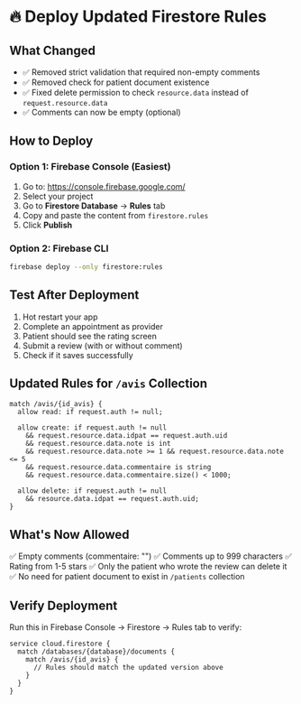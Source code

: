 # 🔥 Deploy Updated Firestore Rules

## What Changed
- ✅ Removed strict validation that required non-empty comments
- ✅ Removed check for patient document existence
- ✅ Fixed delete permission to check `resource.data` instead of `request.resource.data`
- ✅ Comments can now be empty (optional)

## How to Deploy

### Option 1: Firebase Console (Easiest)
1. Go to: https://console.firebase.google.com/
2. Select your project
3. Go to **Firestore Database** → **Rules** tab
4. Copy and paste the content from `firestore.rules`
5. Click **Publish**

### Option 2: Firebase CLI
```bash
firebase deploy --only firestore:rules
```

## Test After Deployment
1. Hot restart your app
2. Complete an appointment as provider
3. Patient should see the rating screen
4. Submit a review (with or without comment)
5. Check if it saves successfully

## Updated Rules for `/avis` Collection
```
match /avis/{id_avis} {
  allow read: if request.auth != null;

  allow create: if request.auth != null
    && request.resource.data.idpat == request.auth.uid
    && request.resource.data.note is int
    && request.resource.data.note >= 1 && request.resource.data.note <= 5
    && request.resource.data.commentaire is string
    && request.resource.data.commentaire.size() < 1000;

  allow delete: if request.auth != null
    && resource.data.idpat == request.auth.uid;
}
```

## What's Now Allowed
✅ Empty comments (commentaire: "")
✅ Comments up to 999 characters
✅ Rating from 1-5 stars
✅ Only the patient who wrote the review can delete it
✅ No need for patient document to exist in `/patients` collection

## Verify Deployment
Run this in Firebase Console → Firestore → Rules tab to verify:
```
service cloud.firestore {
  match /databases/{database}/documents {
    match /avis/{id_avis} {
      // Rules should match the updated version above
    }
  }
}
```
